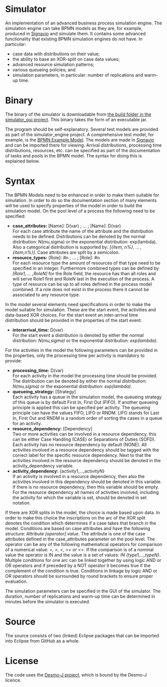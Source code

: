 # Simulator

An implementation of an advanced business process simulation engine. The simulation engine can take BPMN models as they are, for example, produced in [Signavio](https://www.signavio.com/) and simulate them. It contains some advanced functionality that existing BPMN simulation engines do not have. In particular:
* case data with distributions on their value;
* the ability to base an XOR-split on case data values;
* advanced resource simulation patterns;
* various queueing policies; and
* simulation parameters, in particular: number of replications and warm-up time.

# Binary

The binary of the simulator is downloadable from [the build folder in the simulator_gui project](https://github.com/rmdijkman/simulator/raw/master/simulator_gui/build/Simulator.jar). This binary takes the form of an executable jar.

The program should be self-explanatory. Several test models are provided as part of the simulator_engine project. A comprehensive test model, for example, is the [BPMN Example Model](https://raw.githubusercontent.com/rmdijkman/simulator/master/simulator_engine/resources/tests/Example%20Process%20BPMN.bpmn). The models are made in [Signavio](https://www.signavio.com/) and can be imported there for viewing. Arrival distributions, processing time distributions, resources, etc. can be specified as part of the documentation of tasks and pools in the BPMN model. The syntax for doing this is explained below.

# Syntax

The BPMN Models need to be enhanced in order to make them suitable for simulation. In order to do so the documentation section of many elements will be used to specify properties of the model in order to build the simulation model. On the pool level of a process the following need to be specified:
* **case_attributes:** [Name]: D(var) ; ... ; [Name]: D(var)\
  For each case attribute the name of the attribute and the distribution needs to be defined. Distributions can be denoted by the normal distribution: N(mu,sigma) or the exponential distribution: exp(lambda). Also a categorical distribution is supported by: *[{item, n%}, ... ,{item,n%}]*. Case attributes are split by a semicolon. 
* **resource_types:** [Role]: #n ; ... ; [Role]: #n\
  For each resource type the amount of resources of that type need to be specified in an integer. Furthermore combined types can be defined by *[Role1, ... ,RoleN]* for the Role field, the resource has than all roles and will serve Role1 first and RoleN last in the execution of the process. A type of resource can be up to all roles defined in the process model combined. If a role does not exist in the process there it cannot be associated to any resource type.

In the model several elements need specifications in order to make the model suitable for simulation. These are the start event, the activities and data-based XOR choices. For the start event an inter-arrival time distribution should be provided in the properties of the start event:
* **interarrival_time:** D(var)\
  For the start event a distribution is denoted by either the normal distribution: *N(mu,sigma)* or the exponential distribution: *exp(lambda)*.

For the activities in the model the following parameters can be provided in the properties, only the processing time per activity is mandatory to provide:
* **processing_time:** D(var)\
  For each activity in the model the processing time should be provided. The distribution can be denoted by either the normal distribution: *N(mu,sigma)* or the exponential distribution: *exp(lambda)*.
* **queueing_strategy:** [Strategy]\
  Each activity has a queue in the simulation model, the queueing strategy of this queue is by default First In, First Out (FIFO). If another queueing principle is applied this can be specified per activity. The queueing principle can have the values FIFO, LIFO or RNDM. LIFO stands for Last In, First Out and RNDM is a random order of sorting the cases in a queue for an activity. 
* **resource_dependency:** [Dependency]\
  Two or more activities can be involved in a resource dependency, this can be either Case Handling (CASE) or Separations of Duties (SOFD). Each activity has no resource dependency by default (NONE). All activities involved in a resource dependency should be tagged with the correct label for the specific resource dependency. Next to that the activities involved in the resource dependency should be denoted in the activity_dependency variable. 
* **activity_dependency:** {activity1,...,activityN}\
  If an activity is involved in a resource dependency, then also the activities involved in this dependency should be denoted in this variable. If there is no resource dependency, then this variable should be empty. For the resource dependency all names of activities involved, including the activity for which the variable is set, should be denoted in set notation. 

If there are XOR splits in the model, the choice is made based upon data. In order to make this choice the inscriptions on the arc of the XOR split denotes the condition which determines if a case takes that branch in the model. Conditions are based on case attributes and have the following structure: *Attribute [operator] value*. The attribute is one of the case attributes defined in the case_attributes parameter on the pool level. The operator can be any of the following mathematical operators for comparison of a numerical value: *=, >, <, >= or <=*. If the comparison is of a nominal value the operator is IN and the value is a set of values: *IN {type1,...,typeN}*. Multiple conditions for one arc can be linked together by using logic AND or OR operators and if preceded by a NOT operator it becomes true if the complement of the condition is true. Conditions in linkage by logic AND or OR operators should be surrounded by round brackets to ensure proper evaluation.

The simulation parameters can be specified in the GUI of the simulator. The duration, number of replications and warm-up time can be determined in minutes before the simulator is executed.

# Source

The source consists of two (linked) Eclipse packages that can be imported into Eclipse from GitHub as a whole.

# License

The code uses the [Desmo-J project](http://desmoj.sourceforge.net/), which is bound by the Desmo-J licence.